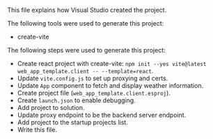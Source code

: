 This file explains how Visual Studio created the project.

The following tools were used to generate this project:
- create-vite

The following steps were used to generate this project:
- Create react project with create-vite: `npm init --yes vite@latest web_app_template.client -- --template=react`.
- Update `vite.config.js` to set up proxying and certs.
- Update `App` component to fetch and display weather information.
- Create project file (`web_app_template.client.esproj`).
- Create `launch.json` to enable debugging.
- Add project to solution.
- Update proxy endpoint to be the backend server endpoint.
- Add project to the startup projects list.
- Write this file.
